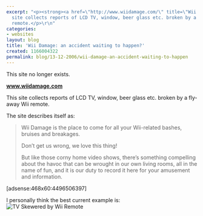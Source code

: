 ```yaml
---
excerpt: "<p><strong><a href=\"http://www.wiidamage.com/\" title=\"Wii Damage\">www.wiidamage.com</a></strong></p>\r\n\r\n<p>This
  site collects reports of LCD TV, window, beer glass etc. broken by a fly-away Wii
  remote.</p>\r\n"
categories:
- websites
layout: blog
title: 'Wii Damage: an accident waiting to happen?'
created: 1166004322
permalink: blog/13-12-2006/wii-damage-an-accident-waiting-to-happen
---
```

<div class="message error"><p>This site no longer exists.</p></div>
<p><strong><a href="http://www.wiidamage.com/" title="Wii Damage">www.wiidamage.com</a></strong></p>

<p>This site collects reports of LCD TV, window, beer glass etc. broken by a fly-away Wii remote.</p>
<!--break-->
<p>The site describes itself as:</p>

<blockquote>
  <p>Wii Damage is the place to come for all your Wii-related bashes, bruises and breakages.</p>
  <p>Don’t get us wrong, we love this thing!</p>
  <p>But like those corny home video shows, there’s something compelling about the havoc that can be wrought in our own living rooms, all in the name of fun, and it is our duty to record it here for your amusement and information.</p>
</blockquote>

[adsense:468x60:4496506397]

<p>I personally think the best current example is:<br /><img src="http://www.wiidamage.com/wp-content/uploads/2006/12/wii_in_tv__1.jpg" alt="TV Skewered by Wii Remote"/></p>
